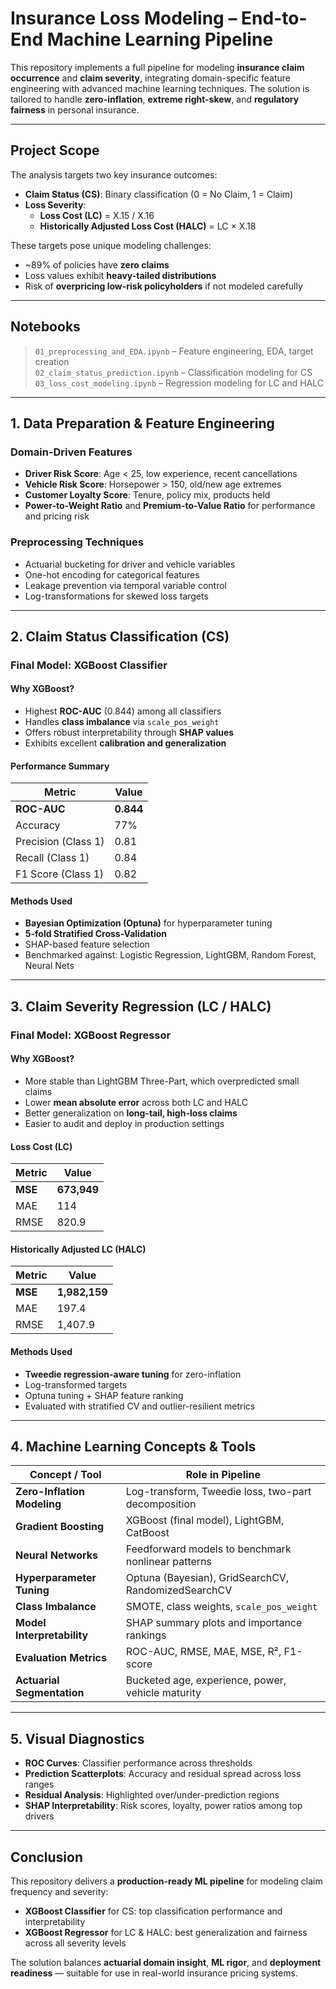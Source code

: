 # **Insurance Loss Modeling – End-to-End Machine Learning Pipeline**

This repository implements a full pipeline for modeling **insurance claim occurrence** and **claim severity**, integrating domain-specific feature engineering with advanced machine learning techniques. The solution is tailored to handle **zero-inflation**, **extreme right-skew**, and **regulatory fairness** in personal insurance.

---

## **Project Scope**

The analysis targets two key insurance outcomes:

- **Claim Status (CS)**: Binary classification (0 = No Claim, 1 = Claim)
- **Loss Severity**:
  - **Loss Cost (LC)** = X.15 / X.16
  - **Historically Adjusted Loss Cost (HALC)** = LC × X.18

These targets pose unique modeling challenges:
- ~89% of policies have **zero claims**
- Loss values exhibit **heavy-tailed distributions**
- Risk of **overpricing low-risk policyholders** if not modeled carefully

---

## **Notebooks**

> `01_preprocessing_and_EDA.ipynb` – Feature engineering, EDA, target creation  
> `02_claim_status_prediction.ipynb` – Classification modeling for CS  
> `03_loss_cost_modeling.ipynb` – Regression modeling for LC and HALC

---

## **1. Data Preparation & Feature Engineering**

### **Domain-Driven Features**
- **Driver Risk Score**: Age < 25, low experience, recent cancellations  
- **Vehicle Risk Score**: Horsepower > 150, old/new age extremes  
- **Customer Loyalty Score**: Tenure, policy mix, products held  
- **Power-to-Weight Ratio** and **Premium-to-Value Ratio** for performance and pricing risk  

### **Preprocessing Techniques**
- Actuarial bucketing for driver and vehicle variables  
- One-hot encoding for categorical features  
- Leakage prevention via temporal variable control  
- Log-transformations for skewed loss targets  

---

## **2. Claim Status Classification (CS)**

### **Final Model: XGBoost Classifier**

#### **Why XGBoost?**
- Highest **ROC-AUC** (0.844) among all classifiers  
- Handles **class imbalance** via `scale_pos_weight`  
- Offers robust interpretability through **SHAP values**  
- Exhibits excellent **calibration and generalization**

#### **Performance Summary**

| Metric              | Value   |
|---------------------|---------|
| **ROC-AUC**         | **0.844** |
| Accuracy            | 77%     |
| Precision (Class 1) | 0.81    |
| Recall (Class 1)    | 0.84    |
| F1 Score (Class 1)  | 0.82    |

#### **Methods Used**
- **Bayesian Optimization (Optuna)** for hyperparameter tuning  
- **5-fold Stratified Cross-Validation**  
- SHAP-based feature selection  
- Benchmarked against: Logistic Regression, LightGBM, Random Forest, Neural Nets  

---

## **3. Claim Severity Regression (LC / HALC)**

### **Final Model: XGBoost Regressor**

#### **Why XGBoost?**
- More stable than LightGBM Three-Part, which overpredicted small claims  
- Lower **mean absolute error** across both LC and HALC  
- Better generalization on **long-tail, high-loss claims**  
- Easier to audit and deploy in production settings

#### **Loss Cost (LC)**

| Metric  | Value     |
|---------|-----------|
| **MSE** | **673,949** |
| MAE     | 114       |
| RMSE    | 820.9     |

#### **Historically Adjusted LC (HALC)**

| Metric  | Value       |
|---------|-------------|
| **MSE** | **1,982,159** |
| MAE     | 197.4       |
| RMSE    | 1,407.9     |

#### **Methods Used**
- **Tweedie regression-aware tuning** for zero-inflation  
- Log-transformed targets  
- Optuna tuning + SHAP feature ranking  
- Evaluated with stratified CV and outlier-resilient metrics  

---

## **4. Machine Learning Concepts & Tools**

| Concept / Tool              | Role in Pipeline                                                  |
|-----------------------------|--------------------------------------------------------------------|
| **Zero-Inflation Modeling** | Log-transform, Tweedie loss, two-part decomposition               |
| **Gradient Boosting**       | XGBoost (final model), LightGBM, CatBoost                         |
| **Neural Networks**         | Feedforward models to benchmark nonlinear patterns                |
| **Hyperparameter Tuning**   | Optuna (Bayesian), GridSearchCV, RandomizedSearchCV               |
| **Class Imbalance**         | SMOTE, class weights, `scale_pos_weight`                          |
| **Model Interpretability**  | SHAP summary plots and importance rankings                        |
| **Evaluation Metrics**      | ROC-AUC, RMSE, MAE, MSE, R², F1-score                              |
| **Actuarial Segmentation**  | Bucketed age, experience, power, vehicle maturity                 |

---

## **5. Visual Diagnostics**

- **ROC Curves**: Classifier performance across thresholds  
- **Prediction Scatterplots**: Accuracy and residual spread across loss ranges  
- **Residual Analysis**: Highlighted over/under-prediction regions  
- **SHAP Interpretability**: Risk scores, loyalty, power ratios among top drivers  

---

## **Conclusion**

This repository delivers a **production-ready ML pipeline** for modeling claim frequency and severity:

- **XGBoost Classifier** for CS: top classification performance and interpretability  
- **XGBoost Regressor** for LC & HALC: best generalization and fairness across all severity levels  

The solution balances **actuarial domain insight**, **ML rigor**, and **deployment readiness** — suitable for use in real-world insurance pricing systems.

